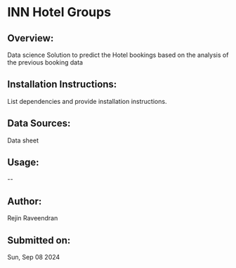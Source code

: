 # **INN Hotel Groups**

## **Overview:**
Data science Solution to predict the Hotel bookings based on the analysis of the previous booking data

## **Installation Instructions:**
List dependencies and provide installation instructions.

## **Data Sources:**
Data sheet

## **Usage:**
--

## **Author:**
Rejin Raveendran

## **Submitted on:**
Sun, Sep 08 2024
